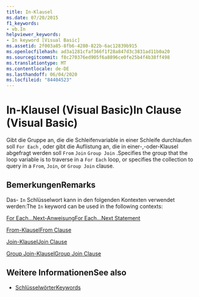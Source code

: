 ```yaml
---
title: In-Klausel
ms.date: 07/20/2015
f1_keywords:
- vb.In
helpviewer_keywords:
- In keyword [Visual Basic]
ms.assetid: 2f003a85-8fb6-4280-822b-6ac12839b915
ms.openlocfilehash: ad3a1281cfaf366f1f28a847d3c3831ad11b0a20
ms.sourcegitcommit: f8c270376ed905f6a8896ce0fe25b4f4b38ff498
ms.translationtype: MT
ms.contentlocale: de-DE
ms.lasthandoff: 06/04/2020
ms.locfileid: "84404523"
---
```

# <a name="in-clause-visual-basic"></a><span data-ttu-id="1cb51-102">In-Klausel (Visual Basic)</span><span class="sxs-lookup"><span data-stu-id="1cb51-102">In Clause (Visual Basic)</span></span>
<span data-ttu-id="1cb51-103">Gibt die Gruppe an, die die Schleifenvariable in einer Schleife durchlaufen soll `For Each` , oder gibt die Auflistung an, die in einer-,-oder-Klausel abgefragt werden soll `From` `Join` `Group Join` .</span><span class="sxs-lookup"><span data-stu-id="1cb51-103">Specifies the group that the loop variable is to traverse in a `For Each` loop, or specifies the collection to query in a `From`, `Join`, or `Group Join` clause.</span></span>  
  
## <a name="remarks"></a><span data-ttu-id="1cb51-104">Bemerkungen</span><span class="sxs-lookup"><span data-stu-id="1cb51-104">Remarks</span></span>  
 <span data-ttu-id="1cb51-105">Das- `In` Schlüsselwort kann in den folgenden Kontexten verwendet werden:</span><span class="sxs-lookup"><span data-stu-id="1cb51-105">The `In` keyword can be used in the following contexts:</span></span>  
  
 [<span data-ttu-id="1cb51-106">For Each...Next-Anweisung</span><span class="sxs-lookup"><span data-stu-id="1cb51-106">For Each...Next Statement</span></span>](for-each-next-statement.md)  
  
 [<span data-ttu-id="1cb51-107">From-Klausel</span><span class="sxs-lookup"><span data-stu-id="1cb51-107">From Clause</span></span>](../queries/from-clause.md)  
  
 [<span data-ttu-id="1cb51-108">Join-Klausel</span><span class="sxs-lookup"><span data-stu-id="1cb51-108">Join Clause</span></span>](../queries/join-clause.md)  
  
 [<span data-ttu-id="1cb51-109">Group Join-Klausel</span><span class="sxs-lookup"><span data-stu-id="1cb51-109">Group Join Clause</span></span>](../queries/group-join-clause.md)  
  
## <a name="see-also"></a><span data-ttu-id="1cb51-110">Weitere Informationen</span><span class="sxs-lookup"><span data-stu-id="1cb51-110">See also</span></span>

- [<span data-ttu-id="1cb51-111">Schlüsselwörter</span><span class="sxs-lookup"><span data-stu-id="1cb51-111">Keywords</span></span>](../keywords/index.md)
